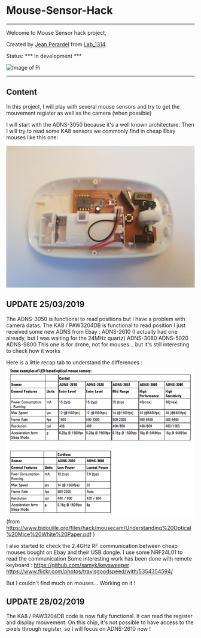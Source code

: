 # Mouse-Sensor-Hack

---

Welcome to Mouse Sensor hack project,


Created by [Jean Perardel](http://www.instructables.com/member/jeanotP1314/) from [Lab_1314](https://www.youtube.com/watch?v=qNliaFjvuI0&t=1s).

Status: *** In development ***

![Image of Pi](images/ADNS-3050_working.jpg)

---

## Content

In this project, I will play with several mouse sensors and try to get the mouvement register as well as the camera (when possible)

I will start with the ADNS-3050 because it's a well known architecture. Then I will try to read some KA8 sensors we commonly find in cheap Ebay mouses like this one: 

![Image of Pi](images/Hack_mouse_white_open.jpg)

## UPDATE 25/03/2019
The ADNS-3050 is functional to read positions but I have a problem with camera datas. 
The KA8 / PAW3204DB is functional to read position
I just received some new ADNS from Ebay : 
	ADNS-2610 (I actually had one already, but I was waiting for the 24MHz quartz)
	ADNS-3080
	ADNS-5020
	ADNS-9800 This one is for drone, not for mouses... but it's still interesting to check how it works

Here is a little recap tab to understand the differences : 
![Image of Pi](images/ADNS_type_tab.png)
(from https://www.bidouille.org/files/hack/mousecam/Understanding%20Optical%20Mice%20White%20Paper.pdf )

I also started to check the 2.4GHz RF communication between cheap mouses bought on Ebay and their USB dongle. I use some NRF24L01 to read the communication 
Some interesting work has been done with remote keyboard :
	https://github.com/samyk/keysweeper
	https://www.flickr.com/photos/travisgoodspeed/with/5354354594/
	
But I couldn't find much on mouses... Working on it !

## UPDATE 28/02/2019
The KA8 / PAW3204DB code is now fully functional. It can read the register and display mouvement. On this chip, it's not possible to have access to the pixels through register, so I will focus on ADNS-2610 now !